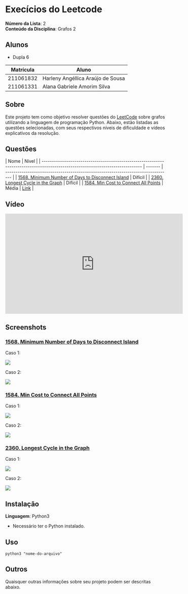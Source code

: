 # Execícios do Leetcode

**Número da Lista**: 2<br>
**Conteúdo da Disciplina**: Grafos 2<br>

## Alunos

- Dupla 6

| Matrícula | Aluno                             |
| --------- | --------------------------------- |
| 211061832 | Harleny Angéllica Araújo de Sousa |
| 211061331 | Alana Gabriele Amorim Silva       |

## Sobre

Este projeto tem como objetivo resolver questões do [LeetCode](https://leetcode.com/problemset/?search=graph&page=1&sorting=W3t9XQ%3D%3D) sobre grafos utilizando a linguagem de programação Python. Abaixo, estão listadas as questões selecionadas, com seus respectivos níveis de dificuldade e vídeos explicativos da resolução.

## Questões

| Nome                                                                                                                            | Nível   |
| ------------------------------------------------------------------------------------------------------------------------------- | ------- | --------------------------------------------------------------------------------- |
| [1568. Minimum Number of Days to Disconnect Island](https://leetcode.com/problems/minimum-number-of-days-to-disconnect-island/) | Difícil |
| [2360. Longest Cycle in the Graph](https://leetcode.com/problems/longest-cycle-in-a-graph/description/)                         | Difícil |
| [ 1584. Min Cost to Connect All Points](https://leetcode.com/problems/min-cost-to-connect-all-points/description/)              | Média   | [Link](https://leetcode.com/problems/min-cost-to-connect-all-points/description/) |

## Vídeo

<iframe width="560" height="315" src="https://www.youtube.com/embed/9_2235_ZHps?si=1mfFJHI7DXfEtxAF" title="YouTube video player" frameborder="0" allow="accelerometer; autoplay; clipboard-write; encrypted-media; gyroscope; picture-in-picture; web-share" referrerpolicy="strict-origin-when-cross-origin" allowfullscreen></iframe>

## Screenshots

### [1568. Minimum Number of Days to Disconnect Island](https://leetcode.com/problems/is-graph-bipartite/description/)

Caso 1:

![](https://github.com/user-attachments/assets/98455d8e-0f99-4327-baf5-69517ba68af0)<br>

Caso 2:

![](https://github.com/user-attachments/assets/ad983e6f-06d2-4a19-980b-d369db38f8f0)<br>

### [1584. Min Cost to Connect All Points](https://leetcode.com/problems/min-cost-to-connect-all-points/description/)

Caso 1:

![](https://github.com/user-attachments/assets/90bd0e4c-6ce8-4b4d-b990-734ded92e735)<br>

Caso 2:

![](https://github.com/user-attachments/assets/7ce979d7-4126-47ff-8172-d16a5e02f228)<br>

### [2360. Longest Cycle in the Graph](https://leetcode.com/problems/longest-cycle-in-a-graph/description/)

Caso 1:

![](https://assets.leetcode.com/uploads/2022/06/08/graph4drawio-5.png)<br>

Caso 2:

![](https://assets.leetcode.com/uploads/2022/06/07/graph4drawio-1.png)<br>

## Instalação

**Linguagem**: Python3 <br>

- Necessário ter o Python instalado.

## Uso

```
python3 "nome-do-arquivo"
```

## Outros

Quaisquer outras informações sobre seu projeto podem ser descritas abaixo.
